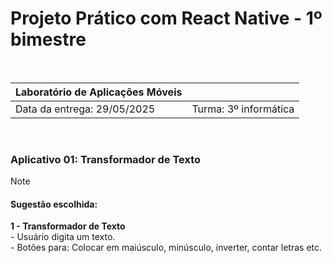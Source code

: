 <h1>Projeto Prático com React Native - 1º bimestre</h1>

<br>

| Laboratório de Aplicações Móveis   	|                       	|
|------------------------------------	|-----------------------	|
| Data da entrega: 29/05/2025        	| Turma: 3º informática 	|  

<br>

 <h3>Aplicativo 01: Transformador de Texto</h3>

> [!NOTE]
> <h4>Sugestão escolhida:</h4>
> <b>1 - Transformador de Texto</b><br>
>    - Usuário digita um texto.<br>
>    - Botões para: Colocar em maiúsculo, minúsculo, 
> inverter, contar letras etc.
